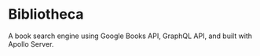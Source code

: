 # Bibliotheca
A book search engine using Google Books API,  GraphQL API, and built with Apollo Server. 

